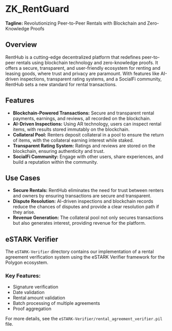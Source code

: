 # ZK_RentGuard

**Tagline:** Revolutionizing Peer-to-Peer Rentals with Blockchain and Zero-Knowledge Proofs

## Overview

RentHub is a cutting-edge decentralized platform that redefines peer-to-peer rentals using blockchain technology and zero-knowledge proofs. It offers a secure, transparent, and user-friendly ecosystem for renting and leasing goods, where trust and privacy are paramount. With features like AI-driven inspections, transparent rating systems, and a SocialFi community, RentHub sets a new standard for rental transactions.

## Features

- **Blockchain-Powered Transactions:** Secure and transparent rental payments, earnings, and reviews, all recorded on the blockchain.
- **AI-Driven Inspections:** Using AR technology, users can inspect rental items, with results stored immutably on the blockchain.
- **Collateral Pool:** Renters deposit collateral in a pool to ensure the return of items, with the collateral earning interest while staked.
- **Transparent Rating System:** Ratings and reviews are stored on the blockchain, ensuring authenticity and trust.
- **SocialFi Community:** Engage with other users, share experiences, and build a reputation within the community.

## Use Cases

- **Secure Rentals:** RentHub eliminates the need for trust between renters and owners by ensuring transactions are secure and transparent.
- **Dispute Resolution:** AI-driven inspections and blockchain records reduce the chances of disputes and provide a clear resolution path if they arise.
- **Revenue Generation:** The collateral pool not only secures transactions but also generates interest, providing revenue for the platform.

## eSTARK Verifier

The `eSTARK-Verifier` directory contains our implementation of a rental agreement verification system using the eSTARK Verifier framework for the Polygon ecosystem.

### Key Features:
- Signature verification
- Date validation
- Rental amount validation
- Batch processing of multiple agreements
- Proof aggregation

For more details, see the `eSTARK-Verifier/rental_agreement_verifier.pil` file.
